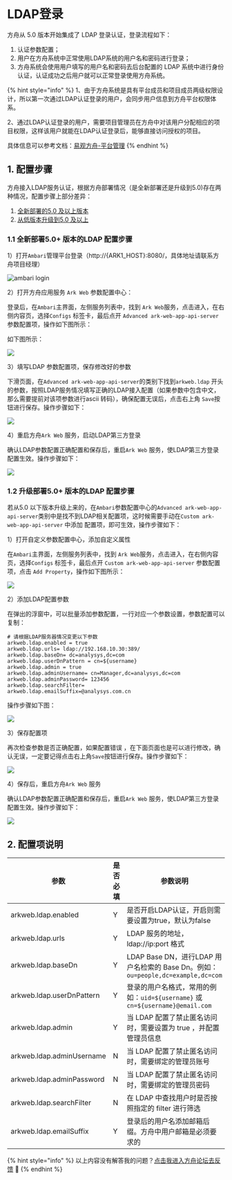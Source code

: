 # LDAP登录

方舟从 5.0 版本开始集成了 LDAP 登录认证，登录流程如下：

1. 认证参数配置；
2. 用户在方舟系统中正常使用LDAP系统的用户名和密码进行登录；
3. 方舟系统会使用用户填写的用户名和密码去后台配置的 LDAP 系统中进行身份认证，认证成功之后用户就可以正常登录使用方舟系统。

{% hint style="info" %}
1、由于方舟系统是具有平台成员和项目成员两级权限设计，所以第一次通过LDAP认证登录的用户，会同步用户信息到方舟平台权限体系。

2、通过LDAP认证登录的用户，需要项目管理员在方舟中对该用户分配相应的项目权限，这样该用户就能在LDAP认证登录后，能够直接访问授权的项目。

具体信息可以参考文档：[易观方舟-平台管理](../../features/enterprise-management/)
{% endhint %}

## 1. 配置步骤

方舟接入LDAP服务认证，根据方舟部署情况（是全新部署还是升级到5.0)存在两种情况，配置步骤上部分差异：

1. [全新部署的5.0 及以上版本](ldap.md#11-quan-xin-bu-shu-5-0-ban-ben-de-ldap-pei-zhi-bu-zhou)
2. [从低版本升级到5.0 及以上](ldap.md#12-sheng-ji-bu-shu-5-0-ban-ben-de-ldap-pei-zhi-bu-zhou)

### 1.1 全新部署5.0+ 版本的LDAP 配置步骤

1）打开`Ambari`管理平台登录（http://{ARK1\_HOST}:8080/，具体地址请联系方舟项目经理）

![ambari login](<../../.gitbook/assets/image (318).png>)

2）打开方舟应用服务 `Ark Web` 参数配置中心：

登录后，在`Ambari`主界面，左侧服务列表中，找到 `Ark Web`服务，点击进入，在右侧内容页，选择`Configs` 标签卡，最后点开 `Advanced ark-web-app-api-server` 参数配置项，操作如下图所示：

如下图所示：

![](<../../.gitbook/assets/image (319).png>)

3）填写LDAP 参数配置项，保存修改好的参数

下滑页面，在`Advanced ark-web-app-api-server`的类别下找到`arkweb.ldap` 开头的参数，按照LDAP服务情况填写正确的LDAP接入配置（如果参数中包含中文，那么需要提前对该项参数进行ascii 转码），确保配置无误后，点击右上角 `Save`按钮进行保存。操作步骤如下：

![](<../../.gitbook/assets/image (320).png>)

4）重启方舟`Ark Web` 服务，启动LDAP第三方登录

确认LDAP参数配置正确配置和保存后，重启`Ark Web` 服务，使LDAP第三方登录配置生效。操作步骤如下：

![](<../../.gitbook/assets/image (321).png>)

### 1.2 升级部署5.0+ 版本的LDAP 配置步骤

若从5.0 以下版本升级上来的，在`Ambari`参数配置中心的`Advanced ark-web-app-api-server`类别中是找不到LDAP相关配置项，这时候需要手动在`Custom ark-web-app-api-server` 中添加 配置项，即可生效，操作步骤如下：

1）打开自定义参数配置中心，添加自定义属性

在`Ambari`主界面，左侧服务列表中，找到 `Ark Web`服务，点击进入，在右侧内容页，选择`Configs` 标签卡，最后点开 `Custom ark-web-app-api-server` 参数配置项，点击 `Add Property`，操作如下图所示：

![](<../../.gitbook/assets/image (322).png>)

2）添加LDAP配置参数

在弹出的浮窗中，可以批量添加参数配置，一行对应一个参数设置，参数配置可以复制：

```
# 请根据LDAP服务器情况变更以下参数
arkweb.ldap.enabled = true
arkweb.ldap.urls= ldap://192.168.10.30:389/
arkweb.ldap.baseDn= dc=analysys,dc=com
arkweb.ldap.userDnPattern = cn=${username}
arkweb.ldap.admin = true
arkweb.ldap.adminUsername= cn=Manager,dc=analysys,dc=com
arkweb.ldap.adminPassword= 123456
arkweb.ldap.searchFilter=
arkweb.ldap.emailSuffix=@analysys.com.cn
```

操作步骤如下图：

![](<../../.gitbook/assets/image (323).png>)

3）保存配置项

再次检查参数是否正确配置，如果配置错误 ，在下面页面也是可以进行修改，确认无误，一定要记得点击右上角`Save`按钮进行保存。操作步骤如下：

![](<../../.gitbook/assets/image (324).png>)

4）保存后，重启方舟`Ark Web` 服务

确认LDAP参数配置正确配置和保存后，重启`Ark Web` 服务，使LDAP第三方登录配置生效。操作步骤如下：

![](<../../.gitbook/assets/image (325).png>)

## 2. 配置项说明

| **参数**                    | 是否必填 | 参数说明                                                                |
| ------------------------- | ---- | ------------------------------------------------------------------- |
| arkweb.ldap.enabled       | Y    | 是否开启LDAP认证，开启则需要设置为true，默认为false                                    |
| arkweb.ldap.urls          | Y    | LDAP 服务的地址，ldap://ip:port 格式                                        |
| arkweb.ldap.baseDn        | Y    | LDAP Base DN，进行LDAP 用户名检索的 Base Dn。例如：`ou=people,dc=example,dc=com` |
| arkweb.ldap.userDnPattern | Y    | 登录的用户名格式，常用的例如：`uid=${username}` 或 `​cn=${username}@email.com`      |
| arkweb.ldap.admin         | Y    | 当 LDAP 配置了禁止匿名访问时，需要设置为 true ，并配置管理员信息                              |
| arkweb.ldap.adminUsername | N    | 当 LDAP 配置了禁止匿名访问时，需要绑定的管理员账号                                        |
| arkweb.ldap.adminPassword | N    | 当 LDAP 配置了禁止匿名访问时，需要绑定的管理员密码                                        |
| arkweb.ldap.searchFilter  | N    | 在 LDAP 中查找用户时是否按照指定的 filter 进行筛选                                    |
| arkweb.ldap.emailSuffix   | Y    | 登录后的用户名添加邮箱后缀。方舟中用户邮箱是必须要求的                                         |

{% hint style="info" %}
以上内容没有解答我的问题？[点击我进入方舟论坛去反馈](https://www.analysysdata.com/forum/index) 🚀
{% endhint %}

